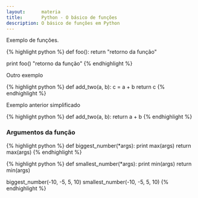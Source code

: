 ```yaml
---
layout:      materia
title:       Python - O básico de funções
description: O básico de funções em Python
---
```



Exemplo de funções.

{% highlight python %}
def foo():
    return "retorno da função"

print foo() "retorno da função"
{% endhighlight %}

Outro exemplo

{% highlight python %}
def add_two(a, b):
    c = a + b
    return c
{% endhighlight %}

Exemplo anterior simplificado

{% highlight python %}
def add_two(a, b):
    return a + b
{% endhighlight %}


### Argumentos da função

{% highlight python %}
def biggest_number(*args):
    print max(args)
    return max(args)
{% endhighlight %}


{% highlight python %}
def smallest_number(*args):
    print min(args)
    return min(args)

biggest_number(-10, -5, 5, 10)
smallest_number(-10, -5, 5, 10)
{% endhighlight %}

